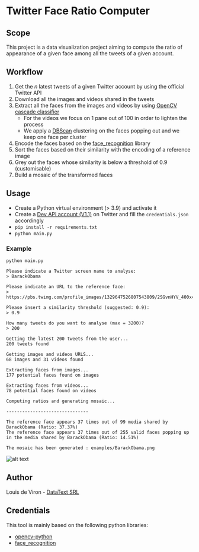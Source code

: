# Twitter Face Ratio Computer

## Scope

This project is a data visualization project  aiming to compute the ratio of appearance of a given face among all the tweets of a given account.

## Workflow

1. Get the *n* latest tweets of a given Twitter account by using the official Twitter API
2. Download all the images and videos shared in the tweets
3. Extract all the faces from the images and videos by using [OpenCV cascade classifier](https://docs.opencv.org/3.4/db/d28/tutorial_cascade_classifier.html)
    - For the videos we focus on 1 pane out of 100 in order to lighten the process
    - We apply a [DBScan](https://scikit-learn.org/stable/modules/generated/sklearn.cluster.DBSCAN.html) clustering on the faces popping out and we keep one face per cluster
4. Encode the faces based on the [face_recognition](https://pypi.org/project/face-recognition/) library
5. Sort the faces based on their similarity with the encoding of a reference image
6. Grey out the faces whose similarity is below a threshold of 0.9 (customisable)
7. Build a mosaic of the transformed faces

## Usage

- Create a Python virtual environment (> 3.9) and activate it
- Create a [Dev API account (V1.1)](https://developer.twitter.com/en/docs/twitter-api/v1) on Twitter and fill the `credentials.json` accordingly
- `pip install -r requirements.txt`
- `python main.py`

### Example

```
python main.py

Please indicate a Twitter screen name to analyse:
> BarackObama

Please indicate an URL to the reference face:
> https://pbs.twimg.com/profile_images/1329647526807543809/2SGvnHYV_400x400.jpg

Please insert a similarity threshold (suggested: 0.9):
> 0.9 

How many tweets do you want to analyse (max = 3200)?
> 200

Getting the latest 200 tweets from the user...
200 tweets found

Getting images and videos URLS...
68 images and 31 videos found

Extracting faces from images...
177 potential faces found on images

Extracting faces from videos...
78 potential faces found on videos

Computing ratios and generating mosaic...

-------------------------------

The reference face appears 37 times out of 99 media shared by BarackObama (Ratio: 37.37%)
The reference face appears 37 times out of 255 valid faces popping up in the media shared by BarackObama (Ratio: 14.51%)

The mosaic has been generated : examples/BarackObama.png
```


![alt text](./examples/BarackObama.png "Example")

## Author

Louis de Viron - [DataText SRL](https://www.datatext.eu)

## Credentials

This tool is mainly based on the following python libraries:
- [opencv-python](https://pypi.org/project/opencv-python/)
- [face_recognition](https://pypi.org/project/face-recognition/)
